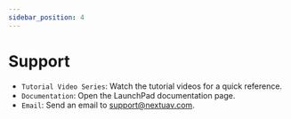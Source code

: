 ```yaml
---
sidebar_position: 4
---
```


# Support

- `Tutorial Video Series`: Watch the tutorial videos for a quick reference.
- `Documentation`: Open the LaunchPad documentation page.
- `Email`: Send an email to [support@nextuav.com](mailto:support@nextuav.com).

